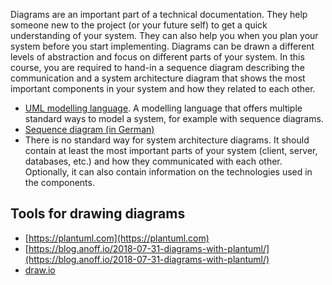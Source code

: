 Diagrams are an important part of a technical documentation. They help someone new to the project (or your future self) to get a quick understanding of your system. They can also help you when you plan your system before you start implementing. Diagrams can be drawn a different levels of abstraction and focus on different parts of your system. In this course, you are required to hand-in a sequence diagram describing the communication and a system architecture diagram that shows the most important components in your system and how they related to each other.

* [UML modelling language](https://en.wikipedia.org/wiki/Unified_Modeling_Language). A modelling language that offers multiple standard ways to model a system, for example with sequence diagrams.
* [Sequence diagram (in German)](https://de.wikipedia.org/wiki/Sequenzdiagramm)
* There is no standard way for system architecture diagrams. It should contain at least the most important parts of your system (client, server, databases, etc.) and how they communicated with each other. Optionally, it can also contain information on the technologies used in the components.

## Tools for drawing diagrams
* [https://plantuml.com](https://plantuml.com)
* [https://blog.anoff.io/2018-07-31-diagrams-with-plantuml/](https://blog.anoff.io/2018-07-31-diagrams-with-plantuml/)
* [draw.io](https://www.draw.io/)